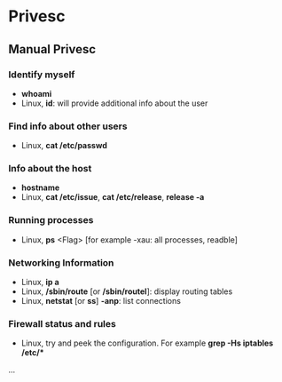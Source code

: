 # Privesc

## Manual Privesc

### Identify myself

* **whoami**
* Linux, **id**: will provide additional info about the user

### Find info about other users

* Linux, **cat /etc/passwd**

### Info about the host

* **hostname**
* Linux, **cat /etc/issue**, **cat /etc/release**, **release -a**

### Running processes

* Linux, **ps** &lt;Flag&gt; \[for example -xau: all processes, readble\]

### Networking Information

* Linux, **ip a**
* Linux, **/sbin/route** \[or **/sbin/routel**\]: display routing tables
* Linux, **netstat** \[or **ss**\] **-anp**: list connections

### Firewall status and rules

* Linux, try and peek the configuration. For example **grep -Hs iptables /etc/\***

...

